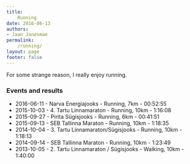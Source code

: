 ```yaml
---
title:
    Running
date: 2016-06-13
authors:
- Jaan Janesmae
permalink:
    /running/
layout: page
footer: false
---
```

For some strange reason, I really enjoy running.

### Events and results

- 2016-06-11 - Narva Energiajooks - Running, 7km - 00:52:55
- 2015-10-03 - 4. Tartu Linnamaraton - Running, 10km - 1:16:08
- 2015-09-27 - Pirita Sügisjooks - Running, 6km - 00:41:51
- 2015-09-13 - SEB Tallinna Maraton - Running, 10km - 1:18:35
- 2014-10-04 - 3. Tartu Linnamaraton/Sügisjooks - Running, 10km - 1:18:13
- 2014-09-14 - SEB Tallinna Maraton - Running, 10km - 1:23:49
- 2013-10-05 - 2. Tartu Linnamaraton / Sügisjooks - Walking, 10km - 1:40:00
